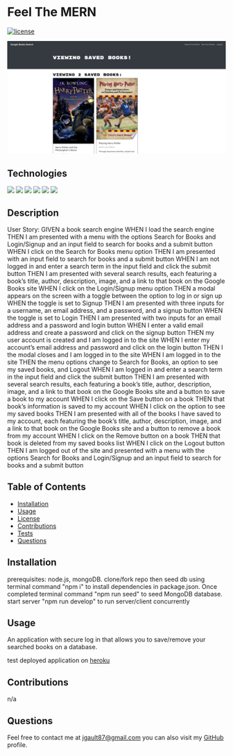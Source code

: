 # Feel The MERN


[![license](https://img.shields.io/badge/License-MIT-green.svg)](https://opensource.org/licenses/MIT)

![](screenshot.jpg)

## Technologies
  ![](https://img.shields.io/badge/Express.js-000000?style=for-the-badge&logo=express&logoColor=white)
![](https://img.shields.io/badge/MongoDB-4EA94B?style=for-the-badge&logo=mongodb&logoColor=white)
![](https://img.shields.io/badge/mongoose-js-4EA94B?style=for-the-badge&logo=mongoose&logoColor=red)
 ![](https://img.shields.io/badge/Apollo%20GraphQL-311C87?&style=for-the-badge&logo=Apollo%20GraphQL&logoColor=white)
 ![](https://img.shields.io/badge/JWT-000000?style=for-the-badge&logo=JSON%20web%20tokens&logoColor=white)
 ![](https://img.shields.io/badge/React-20232A?style=for-the-badge&logo=react&logoColor=61DAFB)


  ## Description 
User Story:
GIVEN a book search engine
WHEN I load the search engine
THEN I am presented with a menu with the options Search for Books and Login/Signup
and an input field to search for books and a submit button
WHEN I click on the Search for Books menu option
THEN I am presented with an input field to search for books and a submit button
WHEN I am not logged in and enter a search term in the input field and click the
submit button
THEN I am presented with several search results, each featuring a book’s title,
author, description, image, and a link to that book on the Google Books site
WHEN I click on the Login/Signup menu option
THEN a modal appears on the screen with a toggle between the option to log in or
sign up
WHEN the toggle is set to Signup
THEN I am presented with three inputs for a username, an email address, and a
password, and a signup button
WHEN the toggle is set to Login
THEN I am presented with two inputs for an email address and a password and login
button
WHEN I enter a valid email address and create a password and click on the signup
button
THEN my user account is created and I am logged in to the site
WHEN I enter my account’s email address and password and click on the login button
THEN I the modal closes and I am logged in to the site
WHEN I am logged in to the site
THEN the menu options change to Search for Books, an option to see my saved books,
and Logout
WHEN I am logged in and enter a search term in the input field and click the
submit button
THEN I am presented with several search results, each featuring a book’s title,
author, description, image, and a link to that book on the Google Books site and a
button to save a book to my account
WHEN I click on the Save button on a book
THEN that book’s information is saved to my account
WHEN I click on the option to see my saved books
THEN I am presented with all of the books I have saved to my account, each
featuring the book’s title, author, description, image, and a link to that book on
the Google Books site and a button to remove a book from my account
WHEN I click on the Remove button on a book
THEN that book is deleted from my saved books list
WHEN I click on the Logout button
THEN I am logged out of the site and presented with a menu with the options Search
for Books and Login/Signup and an input field to search for books and a submit
button



  ## Table of Contents
  * [Installation](#installation)
  * [Usage](#usage)
  * [License](#license)
  * [Contributions](#contributions)
  * [Tests](#tests)
  * [Questions](#questions)
  
  ## Installation 
  prerequisites: node.js, mongoDB.
  clone/fork repo then seed db using terminal command "npm i" to install dependencies in package.json. Once completed terminal command "npm run seed" to seed MongoDB database.
  start server "npm run develop" to run server/client concurrently 

  ## Usage 
  An application with secure log in that allows you to save/remove your searched books on a database.

  test deployed application on [heroku](https://aqueous-dawn-63617.herokuapp.com/) 

  

  ## Contributions
  n/a


  ## Questions 
  
  Feel free to contact me at jgault87@gmail.com 
  you can also visit my [GitHub](https://github.com/jgault87) profile.
  


